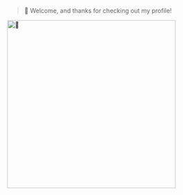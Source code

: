 > 👋 Welcome, and thanks for checking out my profile!

<picture>
	<a href="https://jasonkurian.dev">
		<img align="left" width="390" alt="🦑" src="https://gist.githubusercontent.com/jakxz/87d6c477a1721ab66449a59dff7fef21/raw/general.svg">
	</a>
</picture>
<!--
<a href="https://github.com/sponsors/jakxz">
	<img align="right" width="390" alt="🦑" src="https://gist.githubusercontent.com/jakxz/87d6c477a1721ab66449a59dff7fef21/raw/sponsors.svg">
</a>
-->
